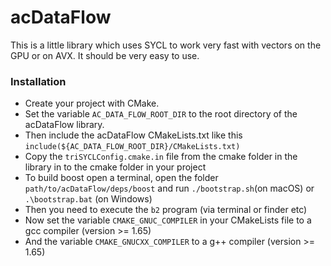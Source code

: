 # acDataFlow

This is a little library which uses SYCL to work very fast with vectors on the GPU or on AVX. It should be very easy to use.

### Installation

- Create your project with CMake. 
- Set the variable `AC_DATA_FLOW_ROOT_DIR` to the root directory of the acDataFlow library. 
- Then include the acDataFlow CMakeLists.txt like this `include(${AC_DATA_FLOW_ROOT_DIR}/CMakeLists.txt)`
- Copy the `triSYCLConfig.cmake.in` file from the cmake folder in the library in to the cmake folder in your project
- To build boost open a terminal, open the folder `path/to/acDataFlow/deps/boost` and run `./bootstrap.sh`(on macOS) or `.\bootstrap.bat` (on Windows)
- Then you need to execute the `b2` program (via terminal or finder etc)
- Now set the variable `CMAKE_GNUC_COMPILER` in your CMakeLists file to a gcc compiler (version >= 1.65)
- And the variable `CMAKE_GNUCXX_COMPILER` to a g++ compiler (version >= 1.65)